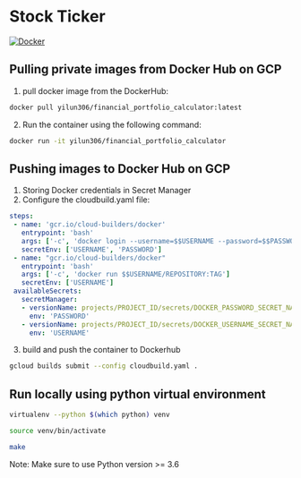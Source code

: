 # Stock Ticker

[![Docker](https://github.com/yilun306/Stock_ticker_app/actions/workflows/push_dockerhub.yml/badge.svg?branch=main)](https://github.com/yilun306/Stock_ticker_app/actions/workflows/push_dockerhub.yml)

## Pulling private images from Docker Hub on GCP

1. pull docker image from the DockerHub:

```bash
docker pull yilun306/financial_portfolio_calculator:latest
```
2. Run the container using the following command:

```bash
docker run -it yilun306/financial_portfolio_calculator
```

## Pushing images to Docker Hub on GCP

1. Storing Docker credentials in Secret Manager
2. Configure the cloudbuild.yaml file:

```yaml
steps:
 - name: 'gcr.io/cloud-builders/docker'
   entrypoint: 'bash'
   args: ['-c', 'docker login --username=$$USERNAME --password=$$PASSWORD']
   secretEnv: ['USERNAME', 'PASSWORD']
 - name: "gcr.io/cloud-builders/docker"
   entrypoint: 'bash'
   args: ['-c', 'docker run $$USERNAME/REPOSITORY:TAG']
   secretEnv: ['USERNAME']
 availableSecrets:
   secretManager:
   - versionName: projects/PROJECT_ID/secrets/DOCKER_PASSWORD_SECRET_NAME/versions/DOCKER_PASSWORD_SECRET_VERSION
     env: 'PASSWORD'
   - versionName: projects/PROJECT_ID/secrets/DOCKER_USERNAME_SECRET_NAME/versions/DOCKER_USERNAME_SECRET_VERSION
     env: 'USERNAME'
```
3. build and push the container to Dockerhub
```bash
gcloud builds submit --config cloudbuild.yaml .
```

## Run locally using python virtual environment

```bash
virtualenv --python $(which python) venv

source venv/bin/activate

make
```
Note: Make sure to use Python version >= 3.6
